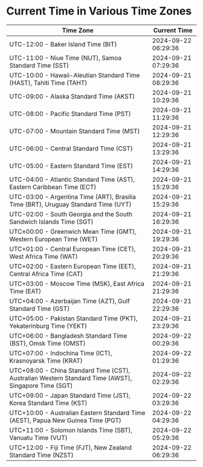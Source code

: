 # Current Time in Various Time Zones

| Time Zone | Current Time |
|-----------|--------------|
| UTC-12:00 - Baker Island Time (BIT) | 2024-09-22 06:29:36 |
| UTC-11:00 - Niue Time (NUT), Samoa Standard Time (SST) | 2024-09-21 07:29:36 |
| UTC-10:00 - Hawaii-Aleutian Standard Time (HAST), Tahiti Time (TAHT) | 2024-09-21 08:29:36 |
| UTC-09:00 - Alaska Standard Time (AKST) | 2024-09-21 10:29:36 |
| UTC-08:00 - Pacific Standard Time (PST) | 2024-09-21 11:29:36 |
| UTC-07:00 - Mountain Standard Time (MST) | 2024-09-21 12:29:36 |
| UTC-06:00 - Central Standard Time (CST) | 2024-09-21 13:29:36 |
| UTC-05:00 - Eastern Standard Time (EST) | 2024-09-21 14:29:36 |
| UTC-04:00 - Atlantic Standard Time (AST), Eastern Caribbean Time (ECT) | 2024-09-21 15:29:36 |
| UTC-03:00 - Argentina Time (ART), Brasília Time (BRT), Uruguay Standard Time (UYT) | 2024-09-21 15:29:36 |
| UTC-02:00 - South Georgia and the South Sandwich Islands Time (SGT) | 2024-09-21 16:29:36 |
| UTC±00:00 - Greenwich Mean Time (GMT), Western European Time (WET) | 2024-09-21 19:29:36 |
| UTC+01:00 - Central European Time (CET), West Africa Time (WAT) | 2024-09-21 20:29:36 |
| UTC+02:00 - Eastern European Time (EET), Central Africa Time (CAT) | 2024-09-21 21:29:36 |
| UTC+03:00 - Moscow Time (MSK), East Africa Time (EAT) | 2024-09-21 21:29:36 |
| UTC+04:00 - Azerbaijan Time (AZT), Gulf Standard Time (GST) | 2024-09-21 22:29:36 |
| UTC+05:00 - Pakistan Standard Time (PKT), Yekaterinburg Time (YEKT) | 2024-09-21 23:29:36 |
| UTC+06:00 - Bangladesh Standard Time (BST), Omsk Time (OMST) | 2024-09-22 00:29:36 |
| UTC+07:00 - Indochina Time (ICT), Krasnoyarsk Time (KRAT) | 2024-09-22 01:29:36 |
| UTC+08:00 - China Standard Time (CST), Australian Western Standard Time (AWST), Singapore Time (SGT) | 2024-09-22 02:29:36 |
| UTC+09:00 - Japan Standard Time (JST), Korea Standard Time (KST) | 2024-09-22 03:29:36 |
| UTC+10:00 - Australian Eastern Standard Time (AEST), Papua New Guinea Time (PGT) | 2024-09-22 04:29:36 |
| UTC+11:00 - Solomon Islands Time (SBT), Vanuatu Time (VUT) | 2024-09-22 05:29:36 |
| UTC+12:00 - Fiji Time (FJT), New Zealand Standard Time (NZST) | 2024-09-22 06:29:36 |
